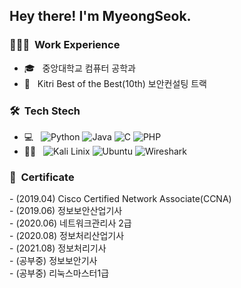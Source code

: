 <h2> Hey there! I'm MyeongSeok.</h2>

<h3> 👨🏻‍💻 &nbsp;Work Experience </h3>

- 🎓 &nbsp; 중앙대학교 컴퓨터 공학과
- 🌱 &nbsp; Kitri Best of the Best(10th) 보안컨설팅 트랙

<h3> 🛠 &nbsp;Tech Stech</h3>

- 💻 &nbsp;
  ![Python](https://img.shields.io/badge/-Python-333333?style=flat&logo=python)
  ![Java](https://img.shields.io/badge/-Java-333333?style=flat&logo=Java&logoColor=007396)
  ![C](https://img.shields.io/badge/-C-333333?style=flat&logo=C%2B%2B&logoColor=00599C)
  ![PHP](https://img.shields.io/badge/-PHP-333333?style=flat&logo=CSS3&logoColor=1572B6)
- 👨‍💻 &nbsp;
  ![Kali Linix](https://img.shields.io/badge/-Kali%20Linux-333333?style=flat&logo=kali%20linux&logoColor=blue)
  ![Ubuntu](https://img.shields.io/badge/-Ubuntu-333333?style=flat&logo=Ubuntu&logoColor=orange)
  ![Wireshark](https://img.shields.io/badge/-Wireshark-333333?style=flat&logo=wireshark&logoColor=blue)
  
<h3> 📜 &nbsp;Certificate</h3>
- (2019.04) Cisco Certified Network Associate(CCNA)<br>
- (2019.06) 정보보안산업기사<br>
- (2020.06) 네트워크관리사 2급<br>
- (2020.08) 정보처리산업기사<br>
- (2021.08) 정보처리기사<br>
- (공부중) 정보보안기사<br>
- (공부중) 리눅스마스터1급<br>
